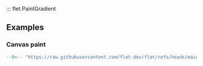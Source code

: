 ::: flet.PaintGradient

## Examples

### Canvas paint

```python
--8<-- "https://raw.githubusercontent.com/flet-dev/flet/refs/heads/main/sdk/python/examples/controls/types/paint-gradient/canvas-paint.py"
```
